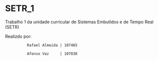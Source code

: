 # SETR_1

Trabalho 1 da unidade curricular de Sistemas Embutidos e de Tempo Real (SETR)

Realizdo por:

              Rafael Almeida | 107465
              
              Afonso Vaz     | 107838
